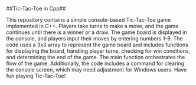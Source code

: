 ##Tic-Tac-Toe in Cpp##

This repository contains a simple console-based Tic-Tac-Toe game implemented in C++. Players take turns to make a move, and the game continues until there is a winner or a draw. 
The game board is displayed in the console, and players input their moves by entering numbers 1-9. 
The code uses a 3x3 array to represent the game board and includes functions for displaying the board, handling player turns, checking for win conditions, and determining the end of the game. 
The main function orchestrates the flow of the game.
Additionally, the code includes a command for clearing the console screen, which may need adjustment for Windows users. Have fun playing Tic-Tac-Toe!
